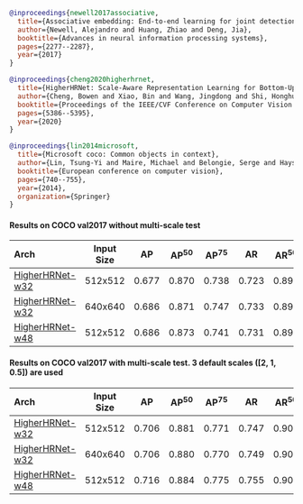 <!-- [ALGORITHM] -->

```bibtex
@inproceedings{newell2017associative,
  title={Associative embedding: End-to-end learning for joint detection and grouping},
  author={Newell, Alejandro and Huang, Zhiao and Deng, Jia},
  booktitle={Advances in neural information processing systems},
  pages={2277--2287},
  year={2017}
}
```

<!-- [ALGORITHM] -->

```bibtex
@inproceedings{cheng2020higherhrnet,
  title={HigherHRNet: Scale-Aware Representation Learning for Bottom-Up Human Pose Estimation},
  author={Cheng, Bowen and Xiao, Bin and Wang, Jingdong and Shi, Honghui and Huang, Thomas S and Zhang, Lei},
  booktitle={Proceedings of the IEEE/CVF Conference on Computer Vision and Pattern Recognition},
  pages={5386--5395},
  year={2020}
}
```

<!-- [DATASET] -->

```bibtex
@inproceedings{lin2014microsoft,
  title={Microsoft coco: Common objects in context},
  author={Lin, Tsung-Yi and Maire, Michael and Belongie, Serge and Hays, James and Perona, Pietro and Ramanan, Deva and Doll{\'a}r, Piotr and Zitnick, C Lawrence},
  booktitle={European conference on computer vision},
  pages={740--755},
  year={2014},
  organization={Springer}
}
```

#### Results on COCO val2017 without multi-scale test

| Arch | Input Size | AP | AP<sup>50</sup> | AP<sup>75</sup> | AR | AR<sup>50</sup> | ckpt | log |
| :----------------- | :-----------: | :------: | :------: | :------: | :------: | :------: |:------: |:------: |
| [HigherHRNet-w32](/configs/body/2d_kpt_sview_rgb_img/associative_embedding/coco/higherhrnet_w32_coco_512x512.py)  | 512x512 | 0.677 | 0.870 | 0.738 | 0.723 | 0.890 | [ckpt](https://download.openmmlab.com/mmpose/bottom_up/higher_hrnet32_coco_512x512-8ae85183_20200713.pth) | [log](https://download.openmmlab.com/mmpose/bottom_up/higher_hrnet32_coco_512x512_20200713.log.json) |
| [HigherHRNet-w32](/configs/body/2d_kpt_sview_rgb_img/associative_embedding/coco/higherhrnet_w32_coco_640x640.py)  | 640x640 | 0.686 | 0.871 | 0.747 | 0.733 | 0.898 | [ckpt](https://download.openmmlab.com/mmpose/bottom_up/higher_hrnet32_coco_640x640-a22fe938_20200712.pth) | [log](https://download.openmmlab.com/mmpose/bottom_up/higher_hrnet32_coco_640x640_20200712.log.json) |
| [HigherHRNet-w48](/configs/body/2d_kpt_sview_rgb_img/associative_embedding/coco/higherhrnet_w48_coco_512x512.py)  | 512x512 | 0.686 | 0.873 | 0.741 | 0.731 | 0.892 | [ckpt](https://download.openmmlab.com/mmpose/bottom_up/higher_hrnet48_coco_512x512-60fedcbc_20200712.pth) | [log](https://download.openmmlab.com/mmpose/bottom_up/higher_hrnet48_coco_512x512_20200712.log.json) |

#### Results on COCO val2017 with multi-scale test. 3 default scales (\[2, 1, 0.5\]) are used

| Arch | Input Size | AP | AP<sup>50</sup> | AP<sup>75</sup> | AR | AR<sup>50</sup> | ckpt | log |
| :----------------- | :-----------: | :------: | :------: | :------: | :------: | :------: |:------: |:------: |
| [HigherHRNet-w32](/configs/body/2d_kpt_sview_rgb_img/associative_embedding/coco/higherhrnet_w32_coco_512x512.py)  | 512x512 | 0.706 | 0.881 | 0.771 | 0.747 | 0.901 | [ckpt](https://download.openmmlab.com/mmpose/bottom_up/higher_hrnet32_coco_512x512-8ae85183_20200713.pth) | [log](https://download.openmmlab.com/mmpose/bottom_up/higher_hrnet32_coco_512x512_20200713.log.json) |
| [HigherHRNet-w32](/configs/body/2d_kpt_sview_rgb_img/associative_embedding/coco/higherhrnet_w32_coco_640x640.py)  | 640x640 | 0.706 | 0.880 | 0.770 | 0.749 | 0.902 | [ckpt](https://download.openmmlab.com/mmpose/bottom_up/higher_hrnet32_coco_640x640-a22fe938_20200712.pth) | [log](https://download.openmmlab.com/mmpose/bottom_up/higher_hrnet32_coco_640x640_20200712.log.json) |
| [HigherHRNet-w48](/configs/body/2d_kpt_sview_rgb_img/associative_embedding/coco/higherhrnet_w48_coco_512x512.py)  | 512x512 | 0.716 | 0.884 | 0.775 | 0.755 | 0.901 | [ckpt](https://download.openmmlab.com/mmpose/bottom_up/higher_hrnet48_coco_512x512-60fedcbc_20200712.pth) | [log](https://download.openmmlab.com/mmpose/bottom_up/higher_hrnet48_coco_512x512_20200712.log.json) |
